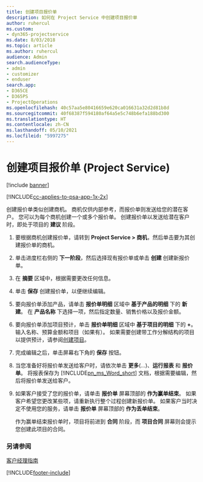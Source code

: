 ```yaml
---
title: 创建项目报价单
description: 如何在 Project Service 中创建项目报价单
author: ruhercul
ms.custom:
- dyn365-projectservice
ms.date: 8/03/2018
ms.topic: article
ms.author: ruhercul
audience: Admin
search.audienceType:
- admin
- customizer
- enduser
search.app:
- D365CE
- D365PS
- ProjectOperations
ms.openlocfilehash: 40c57aa5e80416659e620ca016631a32d2d81b8d
ms.sourcegitcommit: 40f68387f594180af64a5e5c748b6efa188bd300
ms.translationtype: HT
ms.contentlocale: zh-CN
ms.lasthandoff: 05/10/2021
ms.locfileid: "5997275"
---
```

# <a name="create-a-project-quote-project-service"></a>创建项目报价单 (Project Service)

[!include [banner](../includes/psa-now-project-operations.md)]

[!INCLUDE[cc-applies-to-psa-app-1x-2x](../includes/cc-applies-to-psa-app-1x-2x.md)]

创建报价单类似创建商机。 商机仅供内部参考，而报价单则发送给您的潜在客户。 您可以为每个商机创建一个或多个报价单。 创建报价单以发送给潜在客户时，即处于项目的 **建议** 阶段。  
  
1. 要根据商机创建报价单，请转到 **Project Service > 商机**，然后单击要为其创建报价单的商机。  
  
2. 单击进度栏右侧的 **下一阶段**，然后选择现有报价单或单击 **创建** 创建新报价单。  
  
3. 在 **摘要** 区域中，根据需要更改任何信息。  
  
4. 单击 **保存** 创建报价单，以便继续编辑。  
  
5. 要向报价单添加产品，请单击 **报价单明细** 区域中 **基于产品的明细** 下的 **新建**。 在 **产品名称** 下选择一项，然后指定数量、销售价格以及报价金额。  
  
6. 要向报价单添加项目预计，单击 **报价单明细** 区域中 **基于项目的明细** 下的 **+**。 输入名称、预算金额和项目（如果有）。 如果需要创建带工作分解结构的项目以提供预计，请参阅[创建项目](../psa/create-project.md)。  
  
7. 完成编辑之后，单击屏幕右下角的 **保存** 按钮。  
  
8. 当您准备好将报价单发送给客户时，请依次单击 **更多**(…)、**运行报表** 和 **报价单**。 将报表保存为 [!INCLUDE[pn_ms_Word_short](../includes/pn-ms-word-short.md)] 文档，根据需要编辑，然后将报价单发送给客户。  
  
9. 如果客户接受了您的报价单，请单击 **报价单** 屏幕顶部的 **作为赢单结束**。 如果客户希望您更改某些项，请重新执行整个过程创建新报价单。 如果客户当时决定不使用您的服务，请单击 **报价单** 屏幕顶部的 **作为丢单结束**。  
  
   作为赢单结束报价单时，项目将前进到 **合同** 阶段，而 **项目合同** 屏幕则会提示您创建此项目的合同。  
  
### <a name="see-also"></a>另请参阅  
 [客户经理指南](../psa/account-manager-guide.md)


[!INCLUDE[footer-include](../includes/footer-banner.md)]